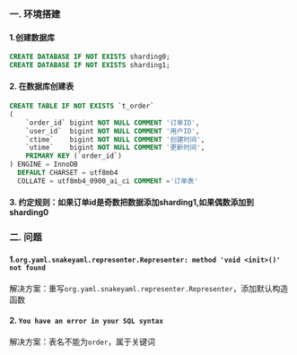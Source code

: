### 一. 环境搭建
#### 1.创建数据库
```sql
CREATE DATABASE IF NOT EXISTS sharding0;
CREATE DATABASE IF NOT EXISTS sharding1;
```
#### 2. 在数据库创建表
```sql
CREATE TABLE IF NOT EXISTS `t_order`
(
    `order_id` bigint NOT NULL COMMENT '订单ID',
    `user_id`  bigint NOT NULL COMMENT '用户ID',
    `ctime`    bigint NOT NULL COMMENT '创建时间',
    `utime`    bigint NOT NULL COMMENT '更新时间',
    PRIMARY KEY (`order_id`)
) ENGINE = InnoDB
  DEFAULT CHARSET = utf8mb4
  COLLATE = utf8mb4_0900_ai_ci COMMENT ='订单表'
```

#### 3. 约定规则：如果订单id是奇数把数据添加sharding1,如果偶数添加到sharding0

### 二. 问题
#### 1.`org.yaml.snakeyaml.representer.Representer: method 'void <init>()' not found`
解决方案：重写`org.yaml.snakeyaml.representer.Representer`，添加默认构造函数

#### 2. `You have an error in your SQL syntax`
解决方案：表名不能为`order`，属于关键词